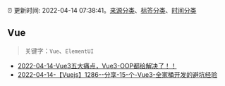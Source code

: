 :alarm_clock: 更新时间: 2022-04-14 07:38:41。[来源分类](../README.md)、[标签分类](../TAGS.md)、[时间分类](../TIMELINE.md)

## Vue


> 关键字：`Vue`、`ElementUI`



- [2022-04-14-Vue3五大痛点，Vue3-OOP都给解决了！！](https://toutiao.io/k/hb87nwo) 
- [2022-04-14-【Vuejs】1286--分享-15-个-Vue3-全家桶开发的避坑经验](https://toutiao.io/k/3ghx80y) 
